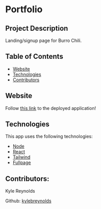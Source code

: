 # Portfolio


## Project Description

Landing/signup page for Burro Chili.

## Table of Contents

- [Website](#website)
- [Technologies](#technologies)
- [Contributors](#contributors)

## Website

Follow [this link](https://burrochili.herokuapp.com/) to the deployed application!

## Technologies

This app uses the following technologies:

- [Node](https://nodejs.org/en/)
- [React](https://reactjs.org/)
- [Tailwind](https://tailwindcss.com/)
- [Fullpage](https://alvarotrigo.com/fullPage/)


## Contributors:

Kyle Reynolds

Github: [kylebreynolds](https://github.com/kylebreynolds)